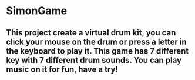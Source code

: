 # SimonGame

## This project create a virtual drum kit, you can click your mouse on the drum or press a letter in the keyboard to play it. This game has 7 different key with 7 different drum sounds. You can play music on it for fun, have a try! 
